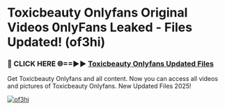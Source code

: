 # Toxicbeauty Onlyfans Original Videos 0nlyFans Leaked - Files Updated! (of3hi)

<h3>🔴 CLICK HERE 🌐==►► <a href="https://tinyurl.com/2wckxsce" rel="nofollow">Toxicbeauty Onlyfans Updated Files</a></h3>

Get Toxicbeauty Onlyfans and all content. Now you can access all videos and pictures of Toxicbeauty Onlyfans. New Updated Files 2025!

[![of3hi](https://i.imgur.com/AFduVYN.gif)](https://tinyurl.com/2wckxsce)

